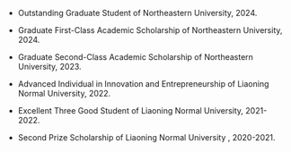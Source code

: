 - Outstanding Graduate Student of Northeastern University, 2024.

- Graduate First-Class Academic Scholarship of Northeastern University, 2024.

- Graduate Second-Class Academic Scholarship of Northeastern University, 2023.

- Advanced Individual in Innovation and Entrepreneurship of Liaoning Normal University, 2022.

- Excellent Three Good Student of Liaoning Normal University, 2021-2022.

- Second Prize Scholarship of Liaoning Normal University , 2020-2021.